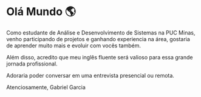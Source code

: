 # Olá Mundo 🌎

Como estudante de Análise e Desenvolvimento de Sistemas na PUC Minas, venho participando de projetos e ganhando experiencia na área, gostaria de aprender muito mais e evoluir com vocês também. 
 
Além disso, acredito que meu inglês fluente será valioso para essa grande jornada profissional.
 
Adoraria poder conversar em uma entrevista presencial ou remota.
 
Atenciosamente,
Gabriel Garcia


